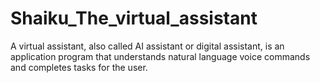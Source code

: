 # Shaiku_The_virtual_assistant
A virtual assistant, also called AI assistant or digital assistant, is an application program that understands natural language voice commands and completes tasks for the user.
